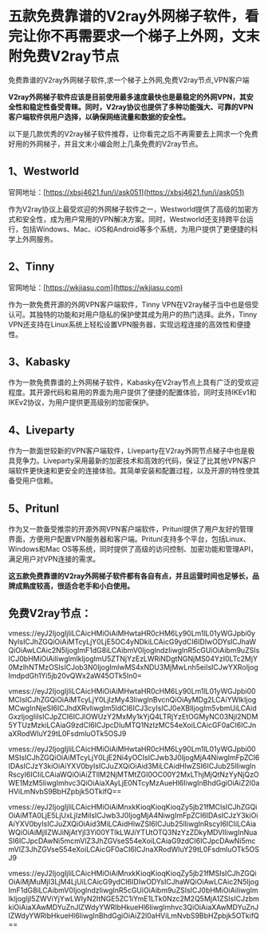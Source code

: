 # 五款免费靠谱的V2ray外网梯子软件，看完让你不再需要求一个梯子上外网，文末附免费V2ray节点
免费靠谱的V2ray外网梯子软件,求一个梯子上外网,免费V2ray节点,VPN客户端

**V2ray外网梯子软件应该是目前使用最多速度最快也是最稳定的外网VPN，其安全性和稳定性备受青睐。同时，V2ray协议也提供了多种功能强大、可靠的VPN客户端软件供用户选择，以确保网络流量和数据的安全性。**

以下是几款优秀的V2ray梯子软件推荐，让你看完之后不再需要去上网求一个免费好用的外网梯子，并且文末小编会附上几条免费的V2ray节点。

## 1、Westworld

官网地址：[https://xbsj4621.fun/i/ask051](https://xbsj4621.fun/i/ask051)

作为V2ray协议上最受欢迎的外网梯子软件之一，Westworld提供了高级的加密方式和安全性，成为用户常用的VPN解决方案。同时，Westworld还支持跨平台运行，包括Windows、Mac、iOS和Android等多个系统，为用户提供了更便捷的科学上外网服务。


## 2、Tinny
官网地址：[https://wkjiasu.com](https://wkjiasu.com)

作为一款免费开源的外网VPN客户端软件，Tinny VPN在V2ray梯子当中也是倍受认可。其独特的功能和对用户隐私的保护使其成为用户的热门选择。此外，Tinny VPN还支持在Linux系统上轻松设置VPN服务器，实现远程连接的高效性和便捷性。


## 3、Kabasky
作为一款免费靠谱的上外网梯子软件，Kabasky在V2ray节点上具有广泛的受欢迎程度。其开源代码和易用的界面为用户提供了便捷的配置体验，同时支持IKEv1和IKEv2协议，为用户提供更高级别的加密保护。


## 4、Liveparty
作为一款面世较新的VPN客户端软件，Liveparty在V2ray外网节点梯子中也是极具竞争力。Liveparty采用最新的加密技术和高效的代码，保证了比其他VPN客户端软件更快速和更安全的连接体验。其简单安装和配置过程，以及开源的特性使其备受用户信赖。


## 5、Pritunl
作为又一款备受推崇的开源外网VPN客户端软件，Pritunl提供了用户友好的管理界面，方便用户配置VPN服务器和客户端。Pritunl支持多个平台，包括Linux、Windows和Mac OS等系统，同时提供了高级的访问控制、加密功能和管理API，满足用户对VPN连接的需求。

**这五款免费靠谱的V2ray外网梯子软件都有各自有点，并且运营时间也足够长，品牌成熟度较高，很适合老手和小白使用。**

## 免费V2ray节点：

vmess://eyJ2IjogIjIiLCAicHMiOiAiMHwtaHR0cHM6Ly90Lm1lL01yWGJpbi0yNyIsICJhZGQiOiAiMTcyLjY0LjE5OC4yNDkiLCAicG9ydCI6IDIwODYsICJhaWQiOiAwLCAic2N5IjogImF1dG8iLCAibmV0IjogIndzIiwgInR5cGUiOiAibm9uZSIsICJ0bHMiOiAiIiwgImlkIjogImU5ZTNjYzEzLWRiNDgtNGNjMS04YzI0LTc2MjY0MzlhNTMzOSIsICJob3N0IjogImlwMS4xNDU3MjMwLnh5eiIsICJwYXRoIjogImdpdGh1Yi5jb20vQWx2aW45OTk5In0=

vmess://eyJ2IjogIjIiLCAicHMiOiAiMHwtaHR0cHM6Ly90Lm1lL01yWGJpbi00MCIsICJhZGQiOiAiMTcyLjY0LjIzMy43IiwgInBvcnQiOiAyMDg2LCAiYWlkIjogMCwgInNjeSI6ICJhdXRvIiwgIm5ldCI6ICJ3cyIsICJ0eXBlIjogIm5vbmUiLCAidGxzIjogIiIsICJpZCI6ICJlOWUzY2MxMy1kYjQ4LTRjYzEtOGMyNC03NjI2NDM5YTUzMzkiLCAiaG9zdCI6ICJpcDIuMTQ1NzIzMC54eXoiLCAicGF0aCI6ICJnaXRodWIuY29tL0FsdmluOTk5OSJ9

vmess://eyJ2IjogIjIiLCAicHMiOiAiMHwtaHR0cHM6Ly90Lm1lL01yWGJpbi00MSIsICJhZGQiOiAiMTcyLjY0LjE2Ni4yOCIsICJwb3J0IjogMjA4NiwgImFpZCI6IDAsICJzY3kiOiAiYXV0byIsICJuZXQiOiAid3MiLCAidHlwZSI6ICJub25lIiwgInRscyI6ICIiLCAiaWQiOiAiZTllM2NjMTMtZGI0OC00Y2MxLThjMjQtNzYyNjQzOWE1MzM5IiwgImhvc3QiOiAiaXAyLjE0NTcyMzAueHl6IiwgInBhdGgiOiAiZ2l0aHViLmNvbS9BbHZpbjk5OTkifQ==

vmess://eyJ2IjogIjIiLCAicHMiOiAiMnxkKioqKioqKioqZy5jb21fMCIsICJhZGQiOiAiMTA0LjE5LjUxLjIzMiIsICJwb3J0IjogMjA4NiwgImFpZCI6IDAsICJzY3kiOiAiYXV0byIsICJuZXQiOiAid3MiLCAidHlwZSI6ICJub25lIiwgInRscyI6ICIiLCAiaWQiOiAiMjllZWJiNjAtYjI3Yi00YTlkLWJiYTUtOTQ3NzYzZDkyMDVlIiwgInNuaSI6ICJpcDAwNi5mcmVlZ3JhZGVseS54eXoiLCAiaG9zdCI6ICJpcDAwNi5mcmVlZ3JhZGVseS54eXoiLCAicGF0aCI6ICJnaXRodWIuY29tL0FsdmluOTk5OSJ9

vmess://eyJ2IjogIjIiLCAicHMiOiAiMnxkKioqKioqKioqZy5jb21fMSIsICJhZGQiOiAiMjMuMjI3LjM4LjUiLCAicG9ydCI6IDIwODYsICJhaWQiOiAwLCAic2N5IjogImF1dG8iLCAibmV0IjogIndzIiwgInR5cGUiOiAibm9uZSIsICJ0bHMiOiAiIiwgImlkIjogIjI5ZWViYjYwLWIyN2ItNGE5ZC1iYmE1LTk0Nzc2M2Q5MjA1ZSIsICJzbmkiOiAiaXAwMDYuZnJlZWdyYWRlbHkueHl6IiwgImhvc3QiOiAiaXAwMDYuZnJlZWdyYWRlbHkueHl6IiwgInBhdGgiOiAiZ2l0aHViLmNvbS9BbHZpbjk5OTkifQ==
